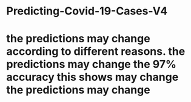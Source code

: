 # Predicting-Covid-19-Cases-V4
# the predictions may change according to different reasons. the predictions may change the 97% accuracy this shows may change the predictions may change
